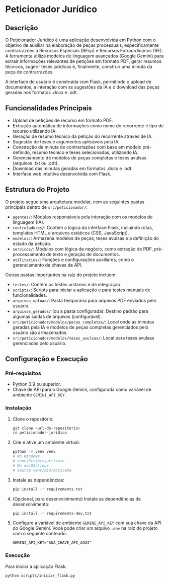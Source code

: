 # Peticionador Jurídico

## Descrição

O Peticionador Jurídico é uma aplicação desenvolvida em Python com o objetivo de auxiliar na elaboração de peças processuais, especificamente contrarrazões a Recursos Especiais (REsp) e Recursos Extraordinários (RE). A ferramenta utiliza modelos de linguagem avançados (Google Gemini) para extrair informações relevantes de petições em formato PDF, gerar resumos técnicos, sugerir teses jurídicas e, finalmente, construir uma minuta da peça de contrarrazões.

A interface do usuário é construída com Flask, permitindo o upload de documentos, a interação com as sugestões da IA e o download das peças geradas nos formatos .docx e .odt.

## Funcionalidades Principais

* Upload de petições de recurso em formato PDF.
* Extração automática de informações como nome do recorrente e tipo de recurso utilizando IA.
* Geração de resumo técnico da petição do recorrente através de IA.
* Sugestão de teses e argumentos aplicáveis pela IA.
* Construção de minuta de contrarrazões com base em modelo pré-definido, resumo técnico e teses selecionadas, utilizando IA.
* Gerenciamento de modelos de peças completas e teses avulsas (arquivos .txt ou .odt).
* Download das minutas geradas em formatos .docx e .odt.
* Interface web intuitiva desenvolvida com Flask.

## Estrutura do Projeto

O projeto segue uma arquitetura modular, com as seguintes pastas principais dentro de `src/peticionador/`:

* `agentes/`: Módulos responsáveis pela interação com os modelos de linguagem (IA).
* `controladores/`: Contém a lógica da interface Flask, incluindo rotas, templates HTML e arquivos estáticos (CSS, JavaScript).
* `modelos/`: Armazena modelos de peças, teses avulsas e a definição do estado da petição.
* `servicos/`: Módulos com lógica de negócio, como extração de PDF, pré-processamento de texto e geração de documentos.
* `utilitarios/`: Funções e configurações auxiliares, como o gerenciamento de chaves de API.

Outras pastas importantes na raiz do projeto incluem:

* `testes/`: Contém os testes unitários e de integração.
* `scripts/`: Scripts para iniciar a aplicação e para testes manuais de funcionalidades.
* `arquivos_upload/`: Pasta temporária para arquivos PDF enviados pelo usuário.
* `arquivos_gerados/` (ou a pasta configurada): Destino padrão para algumas saídas de arquivos (configurável).
* `src/peticionador/modelos/pecas_completas/`: Local onde as minutas geradas pela IA e modelos de peças completas gerenciados pelo usuário são armazenados.
* `src/peticionador/modelos/teses_avulsas/`: Local para teses avulsas gerenciadas pelo usuário.

## Configuração e Execução

### Pré-requisitos

* Python 3.9 ou superior.
* Chave de API para o Google Gemini, configurada como variável de ambiente `GEMINI_API_KEY`.

### Instalação

1.  Clone o repositório:
    ```bash
    git clone <url-do-repositorio>
    cd peticionador-juridico
    ```

2.  Crie e ative um ambiente virtual:
    ```bash
    python -m venv venv
    # No Windows
    # venv\Scripts\activate
    # No macOS/Linux
    # source venv/bin/activate
    ```

3.  Instale as dependências:
    ```bash
    pip install -r requirements.txt
    ```

4.  (Opcional, para desenvolvimento) Instale as dependências de desenvolvimento:
    ```bash
    pip install -r requirements-dev.txt
    ```

5.  Configure a variável de ambiente `GEMINI_API_KEY` com sua chave da API do Google Gemini. Você pode criar um arquivo `.env` na raiz do projeto com o seguinte conteúdo:
    ```
    GEMINI_API_KEY="SUA_CHAVE_API_AQUI"
    ```

### Execução

Para iniciar a aplicação Flask:

```bash
python scripts/iniciar_flask.py